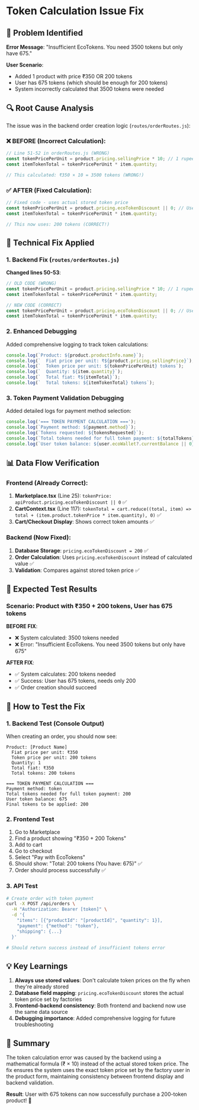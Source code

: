 # Token Calculation Issue Fix

## 🐛 Problem Identified

**Error Message**: "Insufficient EcoTokens. You need 3500 tokens but only have 675."

**User Scenario**: 
- Added 1 product with price ₹350 OR 200 tokens
- User has 675 tokens (which should be enough for 200 tokens)
- System incorrectly calculated that 3500 tokens were needed

## 🔍 Root Cause Analysis

The issue was in the backend order creation logic (`routes/orderRoutes.js`):

### ❌ **BEFORE (Incorrect Calculation)**:
```javascript
// Line 51-52 in orderRoutes.js (WRONG)
const tokenPricePerUnit = product.pricing.sellingPrice * 10; // 1 rupee = 10 tokens
const itemTokenTotal = tokenPricePerUnit * item.quantity;

// This calculated: ₹350 × 10 = 3500 tokens (WRONG!)
```

### ✅ **AFTER (Fixed Calculation)**:
```javascript
// Fixed code - uses actual stored token price
const tokenPricePerUnit = product.pricing.ecoTokenDiscount || 0; // Use actual token price
const itemTokenTotal = tokenPricePerUnit * item.quantity;

// This now uses: 200 tokens (CORRECT!)
```

## 🔧 Technical Fix Applied

### 1. **Backend Fix** (`routes/orderRoutes.js`)

**Changed lines 50-53**:
```javascript
// OLD CODE (WRONG)
const tokenPricePerUnit = product.pricing.sellingPrice * 10; // 1 rupee = 10 tokens
const itemTokenTotal = tokenPricePerUnit * item.quantity;

// NEW CODE (CORRECT)
const tokenPricePerUnit = product.pricing.ecoTokenDiscount || 0; // Use actual token price
const itemTokenTotal = tokenPricePerUnit * item.quantity;
```

### 2. **Enhanced Debugging**

Added comprehensive logging to track token calculations:
```javascript
console.log(`Product: ${product.productInfo.name}`);
console.log(`  Fiat price per unit: ₹${product.pricing.sellingPrice}`);
console.log(`  Token price per unit: ${tokenPricePerUnit} tokens`);
console.log(`  Quantity: ${item.quantity}`);
console.log(`  Total fiat: ₹${itemTotal}`);
console.log(`  Total tokens: ${itemTokenTotal} tokens`);
```

### 3. **Token Payment Validation Debugging**

Added detailed logs for payment method selection:
```javascript
console.log('=== TOKEN PAYMENT CALCULATION ===');
console.log(`Payment method: ${payment.method}`);
console.log(`Tokens requested: ${tokensRequested}`);
console.log(`Total tokens needed for full token payment: ${totalTokens}`);
console.log(`User token balance: ${user.ecoWallet?.currentBalance || 0}`);
```

## 📊 Data Flow Verification

### Frontend (Already Correct):
1. **Marketplace.tsx** (Line 25): `tokenPrice: apiProduct.pricing.ecoTokenDiscount || 0` ✅
2. **CartContext.tsx** (Line 117): `tokenTotal = cart.reduce((total, item) => total + (item.product.tokenPrice * item.quantity), 0)` ✅
3. **Cart/Checkout Display**: Shows correct token amounts ✅

### Backend (Now Fixed):
1. **Database Storage**: `pricing.ecoTokenDiscount = 200` ✅
2. **Order Calculation**: Uses `pricing.ecoTokenDiscount` instead of calculated value ✅
3. **Validation**: Compares against stored token price ✅

## 🧪 Expected Test Results

### Scenario: Product with ₹350 + 200 tokens, User has 675 tokens

**BEFORE FIX**:
- ❌ System calculated: 3500 tokens needed
- ❌ Error: "Insufficient EcoTokens. You need 3500 tokens but only have 675"

**AFTER FIX**:
- ✅ System calculates: 200 tokens needed
- ✅ Success: User has 675 tokens, needs only 200
- ✅ Order creation should succeed

## 🚀 How to Test the Fix

### 1. **Backend Test** (Console Output)
When creating an order, you should now see:
```
Product: [Product Name]
  Fiat price per unit: ₹350
  Token price per unit: 200 tokens
  Quantity: 1
  Total fiat: ₹350
  Total tokens: 200 tokens

=== TOKEN PAYMENT CALCULATION ===
Payment method: token
Total tokens needed for full token payment: 200
User token balance: 675
Final tokens to be applied: 200
```

### 2. **Frontend Test**
1. Go to Marketplace
2. Find a product showing "₹350 + 200 Tokens"
3. Add to cart
4. Go to checkout
5. Select "Pay with EcoTokens"
6. Should show: "Total: 200 tokens (You have: 675)" ✅
7. Order should process successfully ✅

### 3. **API Test**
```bash
# Create order with token payment
curl -X POST /api/orders \
  -H "Authorization: Bearer [token]" \
  -d '{
    "items": [{"productId": "[productId]", "quantity": 1}],
    "payment": {"method": "token"},
    "shipping": {...}
  }'

# Should return success instead of insufficient tokens error
```

## 💡 Key Learnings

1. **Always use stored values**: Don't calculate token prices on the fly when they're already stored
2. **Database field mapping**: `pricing.ecoTokenDiscount` stores the actual token price set by factories
3. **Frontend-backend consistency**: Both frontend and backend now use the same data source
4. **Debugging importance**: Added comprehensive logging for future troubleshooting

## 🎯 Summary

The token calculation error was caused by the backend using a mathematical formula (₹ × 10) instead of the actual stored token price. The fix ensures the system uses the exact token price set by the factory user in the product form, maintaining consistency between frontend display and backend validation.

**Result**: User with 675 tokens can now successfully purchase a 200-token product! 🎉